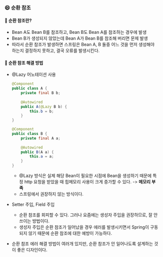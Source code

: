 ### :smile: 순환 참조

#### :book: 순환 참조란?
* Bean A도 Bean B를 참조하고, Bean B도 Bean A를 참조하는 경우에 발생
* Bean B가 생성되지 않았는데 Bean A가 Bean B를 참조해 버리면 문제 발생
* 따라서 순환 참조가 발생하면 스프링은 Bean A, B 둘중 어느 것을 먼저 생성해야 하는지 결정하지 못하고, 결국 오류를 발생시킨다.

#### :book: 순환 참조 해결 방법
* @Lazy 어노테이션 사용
  ```java
  @Component
  public class A {
      private final B b;
      
      @Autowired
      public A(@Lazy B b) {
          this.b = b;
      }
  }
  ```
  ```java
  @Component
  public class B {
      private final A a;
      
      @Autowired
      public B(A a) {
          this.a = a;
      }
  }
  ```
  * @Lazy 방식은 실제 해당 Bean이 필요한 시점에 Bean을 생성하기 때문에 특정 http 요청을 받았을 때 힙메모리 사용이 크게 증가할 수 있다. -> **메모리 부족**
  * 스프링에서 권장하지 않는 방식이다.

* Setter 주입, Field 주입
  * 순환 참조를 회피할 수 있다. 그러나 요즘에는 생성자 주입을 권장하므로, 잘 안쓰이는 방법이다.
  * 생성자 주입은 순환 참조가 일어났을 경우 에러를 발생시키면서 Spring이 구동되지 않기 때문에 순환 참조에 대한 예방이 가능하다.
  
* 순환 참조 에러 해결 방법이 여러개 있지만, 순환 참조가 안 일어나도록 설계하는 것이 좋은 디자인이다.
